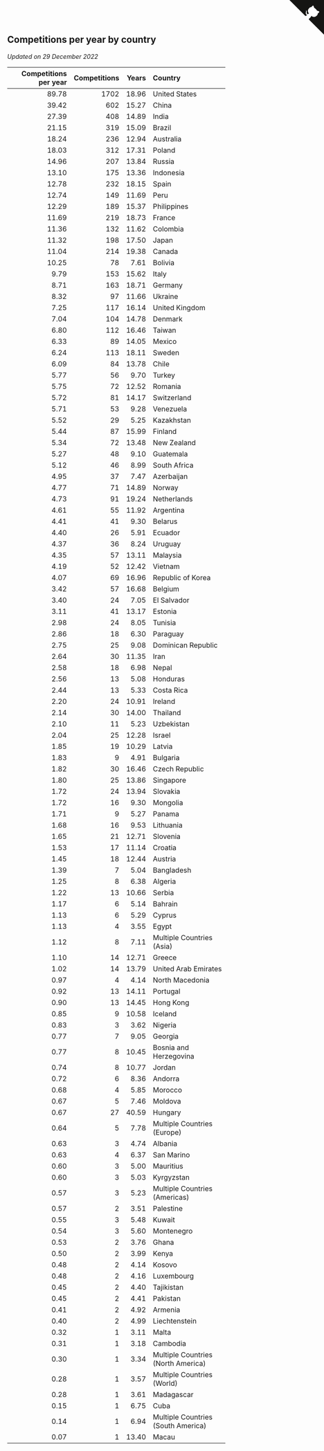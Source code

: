 ## Competitions per year by country

*Updated on 29 December 2022*

| Competitions per year | Competitions | Years | Country |
| ---: | ---: | ---: | :--- |
| 89.78 | 1702 | 18.96 | United States |
| 39.42 | 602 | 15.27 | China |
| 27.39 | 408 | 14.89 | India |
| 21.15 | 319 | 15.09 | Brazil |
| 18.24 | 236 | 12.94 | Australia |
| 18.03 | 312 | 17.31 | Poland |
| 14.96 | 207 | 13.84 | Russia |
| 13.10 | 175 | 13.36 | Indonesia |
| 12.78 | 232 | 18.15 | Spain |
| 12.74 | 149 | 11.69 | Peru |
| 12.29 | 189 | 15.37 | Philippines |
| 11.69 | 219 | 18.73 | France |
| 11.36 | 132 | 11.62 | Colombia |
| 11.32 | 198 | 17.50 | Japan |
| 11.04 | 214 | 19.38 | Canada |
| 10.25 | 78 | 7.61 | Bolivia |
| 9.79 | 153 | 15.62 | Italy |
| 8.71 | 163 | 18.71 | Germany |
| 8.32 | 97 | 11.66 | Ukraine |
| 7.25 | 117 | 16.14 | United Kingdom |
| 7.04 | 104 | 14.78 | Denmark |
| 6.80 | 112 | 16.46 | Taiwan |
| 6.33 | 89 | 14.05 | Mexico |
| 6.24 | 113 | 18.11 | Sweden |
| 6.09 | 84 | 13.78 | Chile |
| 5.77 | 56 | 9.70 | Turkey |
| 5.75 | 72 | 12.52 | Romania |
| 5.72 | 81 | 14.17 | Switzerland |
| 5.71 | 53 | 9.28 | Venezuela |
| 5.52 | 29 | 5.25 | Kazakhstan |
| 5.44 | 87 | 15.99 | Finland |
| 5.34 | 72 | 13.48 | New Zealand |
| 5.27 | 48 | 9.10 | Guatemala |
| 5.12 | 46 | 8.99 | South Africa |
| 4.95 | 37 | 7.47 | Azerbaijan |
| 4.77 | 71 | 14.89 | Norway |
| 4.73 | 91 | 19.24 | Netherlands |
| 4.61 | 55 | 11.92 | Argentina |
| 4.41 | 41 | 9.30 | Belarus |
| 4.40 | 26 | 5.91 | Ecuador |
| 4.37 | 36 | 8.24 | Uruguay |
| 4.35 | 57 | 13.11 | Malaysia |
| 4.19 | 52 | 12.42 | Vietnam |
| 4.07 | 69 | 16.96 | Republic of Korea |
| 3.42 | 57 | 16.68 | Belgium |
| 3.40 | 24 | 7.05 | El Salvador |
| 3.11 | 41 | 13.17 | Estonia |
| 2.98 | 24 | 8.05 | Tunisia |
| 2.86 | 18 | 6.30 | Paraguay |
| 2.75 | 25 | 9.08 | Dominican Republic |
| 2.64 | 30 | 11.35 | Iran |
| 2.58 | 18 | 6.98 | Nepal |
| 2.56 | 13 | 5.08 | Honduras |
| 2.44 | 13 | 5.33 | Costa Rica |
| 2.20 | 24 | 10.91 | Ireland |
| 2.14 | 30 | 14.00 | Thailand |
| 2.10 | 11 | 5.23 | Uzbekistan |
| 2.04 | 25 | 12.28 | Israel |
| 1.85 | 19 | 10.29 | Latvia |
| 1.83 | 9 | 4.91 | Bulgaria |
| 1.82 | 30 | 16.46 | Czech Republic |
| 1.80 | 25 | 13.86 | Singapore |
| 1.72 | 24 | 13.94 | Slovakia |
| 1.72 | 16 | 9.30 | Mongolia |
| 1.71 | 9 | 5.27 | Panama |
| 1.68 | 16 | 9.53 | Lithuania |
| 1.65 | 21 | 12.71 | Slovenia |
| 1.53 | 17 | 11.14 | Croatia |
| 1.45 | 18 | 12.44 | Austria |
| 1.39 | 7 | 5.04 | Bangladesh |
| 1.25 | 8 | 6.38 | Algeria |
| 1.22 | 13 | 10.66 | Serbia |
| 1.17 | 6 | 5.14 | Bahrain |
| 1.13 | 6 | 5.29 | Cyprus |
| 1.13 | 4 | 3.55 | Egypt |
| 1.12 | 8 | 7.11 | Multiple Countries (Asia) |
| 1.10 | 14 | 12.71 | Greece |
| 1.02 | 14 | 13.79 | United Arab Emirates |
| 0.97 | 4 | 4.14 | North Macedonia |
| 0.92 | 13 | 14.11 | Portugal |
| 0.90 | 13 | 14.45 | Hong Kong |
| 0.85 | 9 | 10.58 | Iceland |
| 0.83 | 3 | 3.62 | Nigeria |
| 0.77 | 7 | 9.05 | Georgia |
| 0.77 | 8 | 10.45 | Bosnia and Herzegovina |
| 0.74 | 8 | 10.77 | Jordan |
| 0.72 | 6 | 8.36 | Andorra |
| 0.68 | 4 | 5.85 | Morocco |
| 0.67 | 5 | 7.46 | Moldova |
| 0.67 | 27 | 40.59 | Hungary |
| 0.64 | 5 | 7.78 | Multiple Countries (Europe) |
| 0.63 | 3 | 4.74 | Albania |
| 0.63 | 4 | 6.37 | San Marino |
| 0.60 | 3 | 5.00 | Mauritius |
| 0.60 | 3 | 5.03 | Kyrgyzstan |
| 0.57 | 3 | 5.23 | Multiple Countries (Americas) |
| 0.57 | 2 | 3.51 | Palestine |
| 0.55 | 3 | 5.48 | Kuwait |
| 0.54 | 3 | 5.60 | Montenegro |
| 0.53 | 2 | 3.76 | Ghana |
| 0.50 | 2 | 3.99 | Kenya |
| 0.48 | 2 | 4.14 | Kosovo |
| 0.48 | 2 | 4.16 | Luxembourg |
| 0.45 | 2 | 4.40 | Tajikistan |
| 0.45 | 2 | 4.41 | Pakistan |
| 0.41 | 2 | 4.92 | Armenia |
| 0.40 | 2 | 4.99 | Liechtenstein |
| 0.32 | 1 | 3.11 | Malta |
| 0.31 | 1 | 3.18 | Cambodia |
| 0.30 | 1 | 3.34 | Multiple Countries (North America) |
| 0.28 | 1 | 3.57 | Multiple Countries (World) |
| 0.28 | 1 | 3.61 | Madagascar |
| 0.15 | 1 | 6.75 | Cuba |
| 0.14 | 1 | 6.94 | Multiple Countries (South America) |
| 0.07 | 1 | 13.40 | Macau |


<a href="https://github.com/jonatanklosko/wca_statistics" class="github-corner" aria-label="View source on Github"><svg width="80" height="80" viewBox="0 0 250 250" style="fill:#151513; color:#fff; position: absolute; top: 0; border: 0; right: 0;" aria-hidden="true"><path d="M0,0 L115,115 L130,115 L142,142 L250,250 L250,0 Z"></path><path d="M128.3,109.0 C113.8,99.7 119.0,89.6 119.0,89.6 C122.0,82.7 120.5,78.6 120.5,78.6 C119.2,72.0 123.4,76.3 123.4,76.3 C127.3,80.9 125.5,87.3 125.5,87.3 C122.9,97.6 130.6,101.9 134.4,103.2" fill="currentColor" style="transform-origin: 130px 106px;" class="octo-arm"></path><path d="M115.0,115.0 C114.9,115.1 118.7,116.5 119.8,115.4 L133.7,101.6 C136.9,99.2 139.9,98.4 142.2,98.6 C133.8,88.0 127.5,74.4 143.8,58.0 C148.5,53.4 154.0,51.2 159.7,51.0 C160.3,49.4 163.2,43.6 171.4,40.1 C171.4,40.1 176.1,42.5 178.8,56.2 C183.1,58.6 187.2,61.8 190.9,65.4 C194.5,69.0 197.7,73.2 200.1,77.6 C213.8,80.2 216.3,84.9 216.3,84.9 C212.7,93.1 206.9,96.0 205.4,96.6 C205.1,102.4 203.0,107.8 198.3,112.5 C181.9,128.9 168.3,122.5 157.7,114.1 C157.9,116.9 156.7,120.9 152.7,124.9 L141.0,136.5 C139.8,137.7 141.6,141.9 141.8,141.8 Z" fill="currentColor" class="octo-body"></path></svg></a><style>.github-corner:hover .octo-arm{animation:octocat-wave 560ms ease-in-out}@keyframes octocat-wave{0%,100%{transform:rotate(0)}20%,60%{transform:rotate(-25deg)}40%,80%{transform:rotate(10deg)}}@media (max-width:500px){.github-corner:hover .octo-arm{animation:none}.github-corner .octo-arm{animation:octocat-wave 560ms ease-in-out}}</style>
